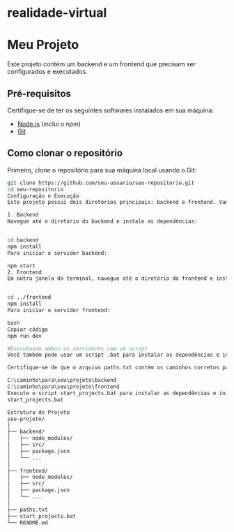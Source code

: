 # realidade-virtual

# Meu Projeto

Este projeto contém um backend e um frontend que precisam ser configurados e executados.

## Pré-requisitos

Certifique-se de ter os seguintes softwares instalados em sua máquina:

- [Node.js](https://nodejs.org/) (inclui o npm)
- [Git](https://git-scm.com/)

## Como clonar o repositório

Primeiro, clone o repositório para sua máquina local usando o Git:

```bash
git clone https://github.com/seu-usuario/seu-repositorio.git
cd seu-repositorio
Configuração e Execução
Este projeto possui dois diretórios principais: backend e frontend. Vamos configurar e executar ambos.

1. Backend
Navegue até o diretório do backend e instale as dependências:


cd backend
npm install
Para iniciar o servidor backend:

npm start
2. Frontend
Em outra janela do terminal, navegue até o diretório do frontend e instale as dependências:


cd ../frontend
npm install
Para iniciar o servidor frontend:

bash
Copiar código
npm run dev

#Executando ambos os servidores com um script
Você também pode usar um script .bat para instalar as dependências e iniciar ambos os servidores automaticamente.

Certifique-se de que o arquivo paths.txt contém os caminhos corretos para os diretórios backend e frontend:

C:\caminho\para\seu\projeto\backend
C:\caminho\para\seu\projeto\frontend
Execute o script start_projects.bat para instalar as dependências e iniciar ambos os servidores:
start_projects.bat

Estrutura do Projeto
seu-projeto/
│
├── backend/
│   ├── node_modules/
│   ├── src/
│   ├── package.json
│   └── ...
│
├── frontend/
│   ├── node_modules/
│   ├── src/
│   ├── package.json
│   └── ...
│
├── paths.txt
├── start_projects.bat
└── README.md

